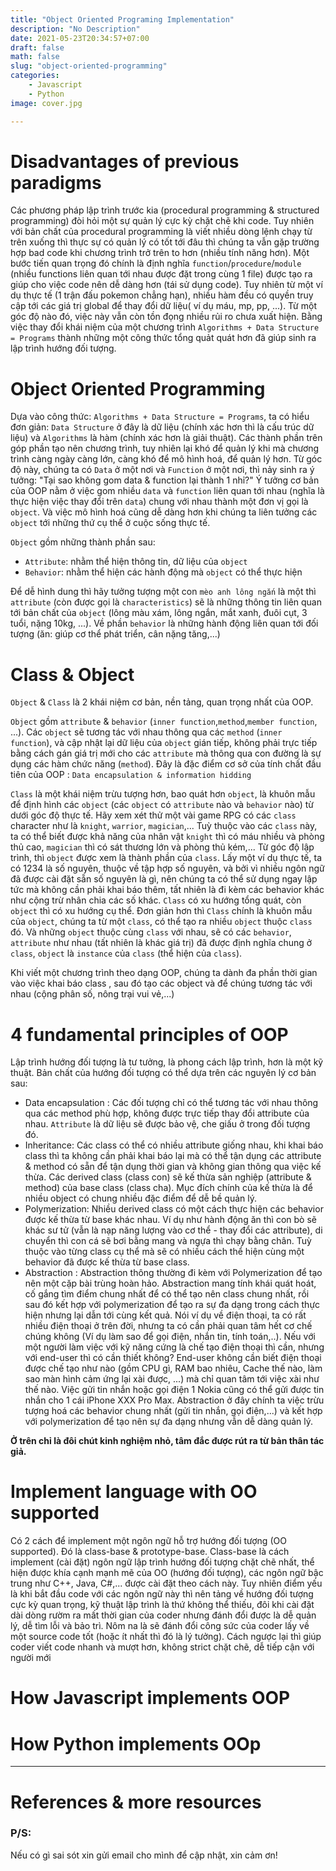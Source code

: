```yaml
---
title: "Object Oriented Programing Implementation"
description: "No Description"
date: 2021-05-23T20:34:57+07:00
draft: false
math: false
slug: "object-oriented-programming"
categories:
    - Javascript
    - Python
image: cover.jpg

---
```

# Disadvantages of previous paradigms
Các phương pháp lập trình trước kia (procedural programming & structured programming) đòi hỏi một sự quản lý cực kỳ chặt chẽ khi code. Tuy nhiên với bản chất của procedural programming là viết nhiều dòng lệnh chạy từ trên xuống thì thực sự có quản lý có tốt tới đâu thì chúng ta vẫn gặp trường hợp bad code khi chương trình trở trên to hơn (nhiều tính năng hơn). Một bước tiến quan trọng đó chính là định nghĩa `function`/`procedure`/`module` (nhiều functions liên quan tới nhau được đặt trong cùng 1 file) được tạo ra giúp cho việc code nên dễ dàng hơn (tái sử dụng code). Tuy nhiên từ một ví dụ thực tế (1 trận đấu pokemon chẳng hạn), nhiều hàm đều có quyền truy cập tới các giá trị global để thay đổi dữ liệu( ví dụ máu, mp, pp, ...). Từ một góc độ nào đó, việc này vẫn còn tồn đọng nhiều rủi ro chưa xuất hiện. Bằng việc thay đổi khái niệm của một chương trình `Algorithms + Data Structure = Programs` thành những một công thức tổng quảt quát hơn đã giúp sinh ra lập trình hướng đối tượng.

# Object Oriented Programming 
Dựa vào công thức: `Algorithms + Data Structure = Programs`, ta có hiểu đơn giản: `Data Structure` ở đây là dữ liệu (chính xác hơn thì là cấu trúc dữ liệu) và `Algorithms` là hàm (chính xác hơn là giải thuật). Các thành phần trên góp phần tạo nên chương trình, tuy nhiên lại khó để quản lý khi mà chương trình càng ngày càng lớn, càng khó để mô hình hoá, để quản lý hơn. Từ góc độ này, chúng ta có `Data` ở một nơi và `Function` ở một nơi,  thì nảy sinh ra ý tưởng: "Tại sao không gom data & function lại thành 1 nhỉ?" Ý tưởng cơ bản của OOP nằm ở việc gom nhiều `data` và `function` liên quan tới nhau (nghĩa là thực hiện việc thay đổi trên `data`) chung với nhau thành một đơn vị gọi là `object`. Và việc mô hình hoá cũng dễ dàng hơn khi chúng ta liên tưởng các `object` tới những thứ cụ thể ở cuộc sống thực tế.

`Object` gồm những thành phần sau:
- `Attribute`: nhằm thể hiện thông tin, dữ liệu của `object`
- `Behavior`: nhằm thể hiện các hành động mà `object` có thể thực hiện

Để dễ hình dung thì hãy tưởng tượng một con `mèo anh lông ngắn` là một thì `attribute` (còn được gọi là `characteristics`) sẽ là những thông tin liên quan tới bản chất của `object` (lông màu xám, lông ngắn, mắt xanh, đuôi cụt, 3 tuổi, nặng 10kg, ...). Về phần `behavior` là những hành động liên quan tới đối tượng (ăn: giúp cơ thể phát triển, cân nặng tăng,...)

# Class & Object
`Object` & `Class` là 2 khái niệm cơ bản, nền tảng, quan trọng nhất của OOP. 

`Object` gồm `attribute` & `behavior` (`inner function`,`method`,`member function`, ...). Các `object` sẽ tương tác với nhau thông qua các `method` (`inner function`), và cập nhật lại dữ liệu của `object` gián tiếp, không phải trực tiếp bằng cách gán giá trị mới cho các `attribute` mà thông qua con đường là sự dụng các hàm chức năng (`method`). Đây là đặc điểm cơ sở của tính chất đầu tiên của OOP : `Data encapsulation & information hidding`

`Class` là một khái niệm trừu tượng hơn, bao quát hơn `object`, là khuôn mẫu để định hình các `object` (các `object` có `attribute` nào và `behavior` nào) từ dưới góc độ thực tế. Hãy xem xét thử một vài game RPG có các `class` character như là `knight`, `warrior`, `magician`,... Tuỳ thuộc vào các `class` này, ta có thể biết được khả năng của nhân vật `knight` thì có máu nhiều và phòng thủ cao, `magician` thì có sát thương lớn và phòng thủ kém,... Từ góc độ lập trình, thì `object` được xem là thành phần của `class`. Lấy một ví dụ thực tế, ta có 1234 là số nguyên, thuộc về tập hợp số nguyên, và bởi vì nhiều ngôn ngữ đã được cài đặt sẵn số nguyên là gì, nên chúng ta có thể sử dụng ngay lập tức mà không cần phải khai báo thêm, tất nhiên là đi kèm các behavior khác như cộng trừ nhân chia các số khác. `Class` có xu hướng tổng quát, còn `object` thì có xu hướng cụ thể. Đơn giản hơn thì `Class` chính là khuôn mẫu của `object`, chúng ta từ một `class`, có thể tạo ra nhiều `object` thuộc `class` đó. Và những `object` thuộc cùng `class` với nhau, sẽ có các `behavior`, `attribute` như nhau (tất nhiên là khác giá trị) đã được định nghĩa chung ở `class`, `object` là `instance` của `class` (thể hiện của `class`).

Khi viết một chương trình theo dạng OOP, chúng ta dành đa phần thời gian vào việc khai báo class , sau đó tạo các object và để chúng tương tác với nhau (cộng phân số, nông trại vui vẻ,...)

# 4 fundamental principles of OOP
Lập trình hướng đối tượng là tư tưởng, là phong cách lập trình, hơn là một kỹ thuật. Bản chất của hướng đối tượng có thể dựa trên các nguyên lý cơ bản sau:
- Data encapsulation : Các đối tượng chỉ có thể tương tác với nhau thông qua các method phù hợp, không được trực tiếp thay đổi attribute của nhau. `Attribute` là dữ liệu sẽ được bảo vệ, che giấu ở trong đối tượng đó.
- Inheritance: Các class có thể có nhiều attribute giống nhau, khi khai báo class thì ta không cần phải khai báo lại mà có thể tận dụng các attribute & method có sẵn để tận dụng thời gian và không gian thông qua việc kế thừa. Các derived class (class con) sẽ kế thừa sản nghiệp (attribute & method) của base class (class cha). Mục đích chính của kế thừa là để nhiều object có chung nhiều đặc điểm để dễ bề quản lý.
- Polymerization: Nhiều derived class có một cách thực hiện các behavior được kế thừa từ base khác nhau. Ví dụ như hành động ăn thì con bò sẽ khác sư tử (vẫn là nạp năng lượng vào cơ thể - thay đổi các attribute), di chuyển thì con cá sẽ bơi bằng mang và ngựa thì chạy bằng chân. Tuỳ thuộc vào từng class cụ thể mà sẽ có nhiều cách thể hiện cùng một behavior đã được kế thừa từ base class. 
- Abstraction : Abstraction thông thường đi kèm với Polymerization để tạo nên một cặp bài trùng hoàn hảo. Abstraction mang tính khái quát hoát, cố gắng tìm điểm chung nhất để có thể tạo nên class chung nhất, rồi sau đó kết hợp với polymerization để tạo ra sự đa dạng trong cách thực hiện nhưng lại dẫn tới cùng kết quả. Nói ví dụ về điện thoại, ta có rất nhiều điện thoại ở trên đời, nhưng ta có cần phải quan tâm hết cơ chế chúng không (Ví dụ làm sao để gọi điện, nhắn tin, tính toán,..). Nếu với một người làm việc với kỹ năng cứng là chế tạo điện thoại thì cần, nhưng với end-user thì có cần thiết không? End-user không cần biết điện thoại được chế tạo như nào (gồm CPU gì, RAM bao nhiêu, Cache thế nào, làm sao màn hình cảm ứng lại xài được, ...) mà chỉ quan tâm tới việc xài như thế nào. Việc gửi tin nhắn hoặc gọi điện 1 Nokia cũng có thể gửi được tin nhắn cho 1 cái iPhone XXX Pro Max. Abstraction ở đây chính ta việc trừu tượng hoá các behavior chung nhất (gửi tin nhắn, gọi điện,...) và kết hợp với polymerization để tạo nên sự đa dạng nhưng vẫn dễ dàng quản lý.

**Ở trên chỉ là đôi chút kinh nghiệm nhỏ, tâm đắc được rút ra từ bản thân tác giả.**
# Implement language with OO supported
Có 2 cách để implement một ngôn ngữ hỗ trợ hướng đối tượng (OO supported). Đó là class-base & prototype-base.
Class-base là cách implement (cài đặt) ngôn ngữ lập trình hướng đối tượng chặt chẽ nhất, thể hiện được khía cạnh mạnh mẽ của OO (hướng đối tượng), các ngôn ngữ bậc trung như C++, Java, C#,... được cài đặt theo cách này. Tuy nhiên điểm yếu là khi bắt đầu code với các ngôn ngữ này thì nên tảng về hướng đối tượng cực kỳ quan trọng, kỹ thuật lập trình là thứ không thể thiếu, đôi khi cài đặt dài dòng rườm ra mất thời gian của coder nhưng đánh đổi được là dễ quản lý, dễ tìm lỗi và bảo trì. Nôm na là sẽ đánh đổi công sức của coder lấy về một source code tốt (hoặc ít nhất thì đó là lý tưởng). Cách ngược lại thì giúp coder viết code nhanh và mượt hơn, không strict chặt chẽ, dễ tiếp cận với người mới  


# How Javascript implements OOP

# How Python implements OOp

---
# References & more resources

### P/S:
Nếu có gì sai sót xin gửi email cho mình để cập nhật, xin cảm ơn!
